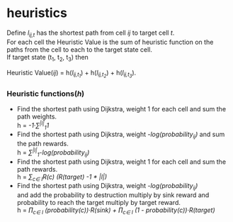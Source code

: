 # heuristics
Define *l*<sub>*ij,t*</sub> has the shortest path from cell *ij* to target cell *t*.  
For each cell the Heuristic Value is the sum of heuristic function on the paths from the cell to each to the target state cell.  
If target state (t<sub>1</sub>, t<sub>2</sub>, t<sub>3</sub>) then 

Heuristic Value(*ij*) = 
h(*l*<sub>*ij,t<sub>1</sub>*</sub>) + h(*l*<sub>*ij,t<sub>2</sub>*</sub>)  + h(*l*<sub>*ij,t<sub>3</sub>*</sub>).

### Heuristic functions(*h*)
- Find the shortest path using Dijkstra, weight 1 for each cell and sum the path weights.  
h = *-1&middot;&sum;<sup>|l|</sup><sub>1</sub>1*
- Find the shortest path using Dijkstra, weight  *-log(probability<sub>*ij*</sub>)* and sum the path rewards.  
h = *&sum;<sup>|l|</sup><sub>1</sub>-log(probability<sub>*ij*</sub>)*
- Find the shortest path using Dijkstra, weight 1 for each cell and sum the path rewards.  
h = *&sum;<sub>c&isin; l</sub>R(c)* *(R(target) -1 * |l|)*
- Find the shortest path using Dijkstra, weight *-log(probability<sub>*ij*</sub>)*  
and add the probability to destruction multiply  by sink reward and probability to reach the target multiply  by target reward.  
h = *&prod;<sub>c&isin; l</sub> (probability(c))&middot;R(sink) + &prod;<sub>c&isin; l</sub> (1 - probability(c))&middot;R(target)*  
